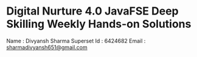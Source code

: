 # Digital Nurture 4.0 JavaFSE Deep Skilling Weekly Hands-on Solutions

Name : Divyansh Sharma
Superset Id : 6424682
Email : sharmadivyansh651@gmail.com
